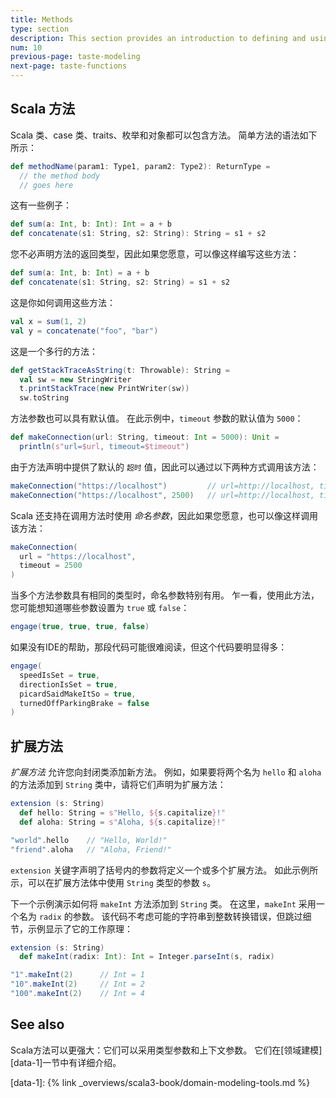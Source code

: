 ```yaml
---
title: Methods
type: section
description: This section provides an introduction to defining and using methods in Scala 3.
num: 10
previous-page: taste-modeling
next-page: taste-functions
---
```



## Scala 方法

Scala 类、case 类、traits、枚举和对象都可以包含方法。
简单方法的语法如下所示：

```scala
def methodName(param1: Type1, param2: Type2): ReturnType =
  // the method body
  // goes here
```

这有一些例子：

```scala
def sum(a: Int, b: Int): Int = a + b
def concatenate(s1: String, s2: String): String = s1 + s2
```

您不必声明方法的返回类型，因此如果您愿意，可以像这样编写这些方法：

```scala
def sum(a: Int, b: Int) = a + b
def concatenate(s1: String, s2: String) = s1 + s2
```

这是你如何调用这些方法：

```scala
val x = sum(1, 2)
val y = concatenate("foo", "bar")
```

这是一个多行的方法：

```scala
def getStackTraceAsString(t: Throwable): String =
  val sw = new StringWriter
  t.printStackTrace(new PrintWriter(sw))
  sw.toString
```

方法参数也可以具有默认值。
在此示例中，`timeout` 参数的默认值为 `5000`：

```scala
def makeConnection(url: String, timeout: Int = 5000): Unit =
  println(s"url=$url, timeout=$timeout")
```

由于方法声明中提供了默认的 `超时` 值，因此可以通过以下两种方式调用该方法：

```scala
makeConnection("https://localhost")         // url=http://localhost, timeout=5000
makeConnection("https://localhost", 2500)   // url=http://localhost, timeout=2500
```

Scala 还支持在调用方法时使用 _命名参数_，因此如果您愿意，也可以像这样调用该方法：

```scala
makeConnection(
  url = "https://localhost",
  timeout = 2500
)
```

当多个方法参数具有相同的类型时，命名参数特别有用。
乍一看，使用此方法，您可能想知道哪些参数设置为 `true` 或 `false`：

```scala
engage(true, true, true, false)
```

如果没有IDE的帮助，那段代码可能很难阅读，但这个代码要明显得多：

```scala
engage(
  speedIsSet = true,
  directionIsSet = true,
  picardSaidMakeItSo = true,
  turnedOffParkingBrake = false
)
```

## 扩展方法

_扩展方法_ 允许您向封闭类添加新方法。
例如，如果要将两个名为 `hello` 和 `aloha` 的方法添加到 `String` 类中，请将它们声明为扩展方法：

```scala
extension (s: String)
  def hello: String = s"Hello, ${s.capitalize}!"
  def aloha: String = s"Aloha, ${s.capitalize}!"

"world".hello    // "Hello, World!"
"friend".aloha   // "Aloha, Friend!"
```

`extension` 关键字声明了括号内的参数将定义一个或多个扩展方法。
如此示例所示，可以在扩展方法体中使用 `String` 类型的参数 `s`。

下一个示例演示如何将 `makeInt` 方法添加到 `String` 类。
在这里，`makeInt` 采用一个名为 `radix` 的参数。
该代码不考虑可能的字符串到整数转换错误，但跳过细节，示例显示了它的工作原理：

```scala
extension (s: String)
  def makeInt(radix: Int): Int = Integer.parseInt(s, radix)

"1".makeInt(2)      // Int = 1
"10".makeInt(2)     // Int = 2
"100".makeInt(2)    // Int = 4
```

## See also

Scala方法可以更强大：它们可以采用类型参数和上下文参数。
它们在[领域建模][data-1]一节中有详细介绍。

[data-1]: {% link _overviews/scala3-book/domain-modeling-tools.md %}
